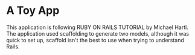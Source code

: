 # A Toy App

This application is following RUBY ON RAILS TUTORIAL by Michael Hartl. The application used scaffolding to generate two models, although it was quick to set up, scaffold isn't the best to use when trying to understand Rails.